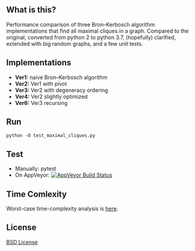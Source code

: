 ## What is this?

Performance comparison of three Bron–Kerbosch algorithm implementations that find all maximal cliques in a graph.
Compared to the original, converted from python 2 to python 3.7, (hopefully) clarified, extended with big random graphs, and a few unit tests.


## Implementations

* **Ver1:** naive Bron–Kerbosch algorithm
* **Ver2:** Ver1 with pivot
* **Ver3:** Ver2 with degeneracy ordering
* **Ver4:** Ver2 slightly optimized
* **Ver6:** Ver3 recursing

## Run

    python -O test_maximal_cliques.py


## Test
- Manually:
    pytest
- On AppVeyor: [![AppVeyor Build Status](https://ci.appveyor.com/project/status/github/ssomers/bron-kerbosch?svg=true&branch=master)](https://ci.appveyor.com/project/ssomers/bron-kerbosch)


## Time Comlexity

Worst-case time-complexity analysis is [here](http://en.wikipedia.org/wiki/Bron%E2%80%93Kerbosch_algorithm#Worst-case_analysis).

## License

[BSD License](http://opensource.org/licenses/BSD-3-Clause)
